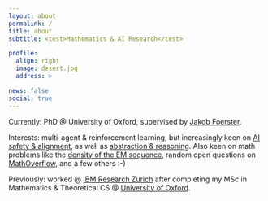 ```yaml
---
layout: about
permalink: /
title: about
subtitle: <test>Mathematics & AI Research</test>

profile:
  align: right
  image: desert.jpg
  address: >

news: false
social: true
---
```


Currently: PhD @ University of Oxford, supervised by [Jakob Foerster](https://foersterlab.com/).

<!-- Interests: mostly game theory & reinforcement learning in [past research](https://aletcher.github.io/publications/), but increasingly interested in the ethically pressing problem of [AI safety & alignment](https://en.wikipedia.org/wiki/AI_safety), along with [abstraction & reasoning](https://github.com/fchollet/ARC). Also keen on a number of math problems like the [density of the EM sequence](https://mathenchant.wordpress.com/2019/10/16/guess-again-the-ehrenfeucht-mycielski-sequence/), [integer sorting in linear time](https://www.sciencedirect.com/science/article/pii/S002200009891580X), and a few secret ones :-) -->

Interests: multi-agent & reinforcement learning, but increasingly keen on [AI safety & alignment](https://arxiv.org/pdf/1606.06565), as well as [abstraction & reasoning](https://arxiv.org/pdf/2105.02761). Also keen on math problems like the [density of the EM sequence](https://mathenchant.wordpress.com/2019/10/16/guess-again-the-ehrenfeucht-mycielski-sequence/), random open questions on [MathOverflow](https://mathoverflow.net/unanswered), and a few others :-)

Previously: worked @ [IBM Research Zurich](https://www.zurich.ibm.com) after completing my MSc in Mathematics & Theoretical CS @ [University of Oxford](https://www.ox.ac.uk/admissions/graduate/courses/msc-mathematics-and-foundations-computer-science).
